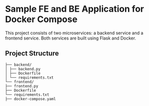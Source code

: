 # Sample FE and BE Application for Docker Compose

This project consists of two microservices: a backend service and a frontend service. Both services are built using Flask and Docker.

## Project Structure

```
├── backend/ 
│ ├── backend.py 
│ ├── Dockerfile 
│ └── requirements.txt 
└── frontend/ 
├── frontend.py 
├── Dockerfile 
└── requirements.txt
├── docker-compose.yaml
```

